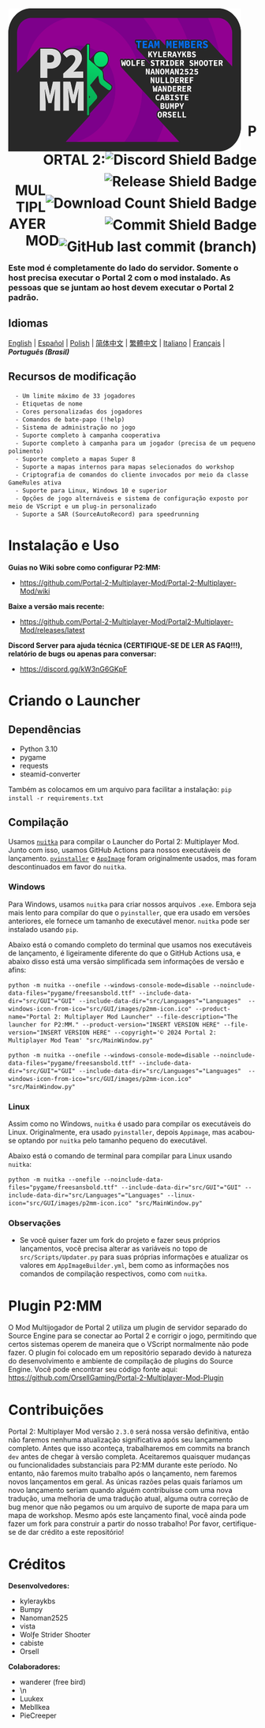 <h1>
  <img src="https://github.com/Portal-2-Multiplayer-Mod/P2MM-ART/blob/e56d8c209eb3f143bb0607dc1e59730e517ecca6/Banners/P2MMBannerREADME.png?raw=true" alt="P2MMBannerREADME" width="472" height="290" align="left">
  <a href="https://discord.gg/nXRygGNxyK" target="_blank">
      <img src="https://img.shields.io/discord/839651379034193920?color=blue&label=Discord%20Users&style=for-the-badge&logo=discord&logoWidth=20"
              alt="Discord Shield Badge" style="margin-bottom: 10px;" align="right">
  </a>
  <br>
  <a href="https://github.com/Portal-2-Multiplayer-Mod/Portal-2-Multiplayer-Mod/releases/latest">
      <img src="https://img.shields.io/github/release-date/Portal-2-Multiplayer-Mod/Portal-2-Multiplayer-Mod?color=red&label=Latest%20Release&style=for-the-badge"
              alt="Release Shield Badge" style="margin-bottom: 10px;" align="right">
  </a>
  <br>
  <img src="https://img.shields.io/github/downloads/Portal-2-Multiplayer-Mod/Portal-2-Multiplayer-Mod/total?style=for-the-badge&label=TOTAL%20DOWNLOAD%20COUNT"
          alt="Download Count Shield Badge" style="margin-bottom: 10px;" align="right">
  </a>
  <br>
  <a href="https://github.com/Portal-2-Multiplayer-Mod/Portal-2-Multiplayer-Mod/commits/main">
      <img src="https://img.shields.io/github/last-commit/Portal-2-Multiplayer-Mod/Portal-2-Multiplayer-Mod?label=LAST%20COMMIT%20(MAIN)&style=for-the-badge"
              alt="Commit Shield Badge" style="margin-bottom: 10px;" align="right">
  </a>
  <br>
  <a href="https://github.com/Portal-2-Multiplayer-Mod/Portal-2-Multiplayer-Mod/commits/dev">
      <img src="https://img.shields.io/github/last-commit/Portal-2-Multiplayer-Mod/Portal-2-Multiplayer-Mod/dev?style=for-the-badge&label=LAST%20COMMIT%20(DEV)&color=%2334a5eb"
              alt="GitHub last commit (branch)" align="right">
  </a>
  <br>
  <br>
  <p align="right">PORTAL 2:</p>
  <p align="right">MULTIPLAYER MOD</p>
</h1>

### Este mod é completamente do lado do servidor. Somente o host precisa executar o Portal 2 com o mod instalado. As pessoas que se juntam ao host devem executar o Portal 2 padrão.

## Idiomas

[English](README.md) | [Español](README.es.md) | [Polish](README.pl.md) | [简体中文](README.zh-CN.md) | [繁體中文](README.zh-TW.md) | [Italiano](README.it.md) | [Français](README.fr.md) | **_Português (Brasil)_**

## Recursos de modificação

```
  - Um limite máximo de 33 jogadores
  - Etiquetas de nome
  - Cores personalizadas dos jogadores
  - Comandos de bate-papo (!help)
  - Sistema de administração no jogo
  - Suporte completo à campanha cooperativa
  - Suporte completo à campanha para um jogador (precisa de um pequeno polimento)
  - Suporte completo a mapas Super 8
  - Suporte a mapas internos para mapas selecionados do workshop
  - Criptografia de comandos do cliente invocados por meio da classe GameRules ativa
  - Suporte para Linux, Windows 10 e superior
  - Opções de jogo alternáveis e sistema de configuração exposto por meio de VScript e um plug-in personalizado
  - Suporte a SAR (SourceAutoRecord) para speedrunning
```

# Instalação e Uso

**Guias no Wiki sobre como configurar P2:MM:**

- <https://github.com/Portal-2-Multiplayer-Mod/Portal-2-Multiplayer-Mod/wiki>

**Baixe a versão mais recente:**

- <https://github.com/Portal-2-Multiplayer-Mod/Portal2-Multiplayer-Mod/releases/latest>

**Discord Server para ajuda técnica (CERTIFIQUE-SE DE LER AS FAQ!!!), relatório de bugs ou apenas para conversar:**

- <https://discord.gg/kW3nG6GKpF>

# Criando o Launcher

## Dependências

- Python 3.10
- pygame
- requests
- steamid-converter

Também as colocamos em um arquivo para facilitar a instalação: `pip install -r requirements.txt`

## Compilação

Usamos [`nuitka`](https://nuitka.net/) para compilar o Launcher do Portal 2: Multiplayer Mod. Junto com isso, usamos GitHub Actions para nossos executáveis de lançamento. [`pyinstaller`](https://pypi.org/project/pyinstaller/) e [`AppImage`](https://appimage.org/) foram originalmente usados, mas foram descontinuados em favor do `nuitka`.

### Windows

Para Windows, usamos `nuitka` para criar nossos arquivos `.exe`. Embora seja mais lento para compilar do que o `pyinstaller`, que era usado em versões anteriores, ele fornece um tamanho de executável menor. `nuitka` pode ser instalado usando `pip`.

Abaixo está o comando completo do terminal que usamos nos executáveis de lançamento, é ligeiramente diferente do que o GitHub Actions usa, e abaixo disso está uma versão simplificada sem informações de versão e afins:

```shell
python -m nuitka --onefile --windows-console-mode=disable --noinclude-data-files="pygame/freesansbold.ttf" --include-data-dir="src/GUI"="GUI" --include-data-dir="src/Languages"="Languages"  --windows-icon-from-ico="src/GUI/images/p2mm-icon.ico" --product-name="Portal 2: Multiplayer Mod Launcher" --file-description="The launcher for P2:MM." --product-version="INSERT VERSION HERE" --file-version="INSERT VERSION HERE" --copyright='© 2024 Portal 2: Multiplayer Mod Team' "src/MainWindow.py"
```

```shell
python -m nuitka --onefile --windows-console-mode=disable --noinclude-data-files="pygame/freesansbold.ttf" --include-data-dir="src/GUI"="GUI" --include-data-dir="src/Languages"="Languages"  --windows-icon-from-ico="src/GUI/images/p2mm-icon.ico" "src/MainWindow.py"
```

### Linux

Assim como no Windows, `nuitka` é usado para compilar os executáveis do Linux. Originalmente, era usado `pyinstaller`, depois `Appimage`, mas acabou-se optando por `nuitka` pelo tamanho pequeno do executável.

Abaixo está o comando de terminal para compilar para Linux usando `nuitka`:

```shell
python -m nuitka --onefile --noinclude-data-files="pygame/freesansbold.ttf" --include-data-dir="src/GUI"="GUI" --include-data-dir="src/Languages"="Languages" --linux-icon="src/GUI/images/p2mm-icon.ico" "src/MainWindow.py"
```

### Observações

- Se você quiser fazer um fork do projeto e fazer seus próprios lançamentos, você precisa alterar as variáveis no topo de `src/Scripts/Updater.py` para suas próprias informações e atualizar os valores em `AppImageBuilder.yml`, bem como as informações nos comandos de compilação respectivos, como com `nuitka`.

# Plugin P2:MM

O Mod Multijogador de Portal 2 utiliza um plugin de servidor separado do Source Engine para se conectar ao Portal 2 e corrigir o jogo, permitindo que certos sistemas operem de maneira que o VScript normalmente não pode fazer. O plugin foi colocado em um repositório separado devido à natureza do desenvolvimento e ambiente de compilação de plugins do Source Engine. Você pode encontrar seu código fonte aqui: <https://github.com/OrsellGaming/Portal-2-Multiplayer-Mod-Plugin>

# Contribuições

Portal 2: Multiplayer Mod versão `2.3.0` será nossa versão definitiva, então não faremos nenhuma atualização significativa após seu lançamento completo. Antes que isso aconteça, trabalharemos em commits na branch `dev` antes de chegar à versão completa. Aceitaremos quaisquer mudanças ou funcionalidades substanciais para P2:MM durante este período. No entanto, não faremos muito trabalho após o lançamento, nem faremos novos lançamentos em geral. As únicas razões pelas quais faríamos um novo lançamento seriam quando alguém contribuísse com uma nova tradução, uma melhoria de uma tradução atual, alguma outra correção de bug menor que não pegamos ou um arquivo de suporte de mapa para um mapa de workshop. Mesmo após este lançamento final, você ainda pode fazer um fork para construir a partir do nosso trabalho! Por favor, certifique-se de dar crédito a este repositório!

# Créditos

**Desenvolvedores:**

- kyleraykbs
- Bumpy
- Nanoman2525
- vista
- Wolƒe Strider Shoσter
- cabiste
- Orsell

**Colaboradores:**

- wanderer (free bird)
- \n
- Luukex
- MeblIkea
- PieCreeper
